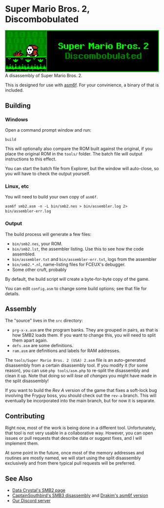 # Super Mario Bros. 2, Discombobulated
![Logo](tools/logo.png "Logo")\
A disassembly of Super Mario Bros. 2.

This is designed for use with [asm6f](https://github.com/freem/asm6f/).
For your convinience, a binary of that is included.

## Building

### Windows
Open a command prompt window and run:

    build

This will optionally also compare the ROM built against the original, if you
place the original ROM in the `tools/` folder. The batch file will output
instructions to this effect.

You can start the batch file from Explorer, but the window will auto-close,
so you will have to check the output yourself.

### Linux, etc
You will need to build your own copy of `asm6f`.

    asm6f smb2.asm -n -L bin/smb2.nes > bin/assembler.log 2> bin/assembler-err.log

### Output
The build process will generate a few files:

* `bin/smb2.nes`, your ROM.
* `bin/smb2.lst`, the assembler listing. Use this to see how the code assembled.
* `bin/assembler.txt` and `bin/assembler-err.txt`, logs from the assembler
* `bin/smb2.*.nl`, name-listing files for FCEUX's debugger.
* Some other cruft, probably

By default, the build script will create a byte-for-byte copy of the game.

You can edit `config.asm` to change some build options; see that file for details.

## Assembly
The "source" lives in the `src` directory:

* `prg-x-x.asm` are the program banks. They are grouped in pairs, as that is how SMB2 loads them. If you want to change this, you will need to split them apart again.
* `defs.asm` are some definitions.
* `ram.asm` are definitions and labels for RAM addresses.

The `tools/Super Mario Bros. 2 (USA) 2.asm` file is an auto-generated disassembly
from a certain disassembly tool. If you modify it (for some reason),
you can use `php tools/asm.php` to re-split the disassembly and clean it up.
Note that doing so will *lose all changes* you might have made in the split disassembly!

If you want to build the *Rev A* version of the game that fixes a soft-lock bug
involving the Fryguy boss, you should check out the `rev-a` branch. This will eventually
be incorporated into the main branch, but for now it is separate.

## Contributing
Right now, most of the work is being done in a different tool. Unfortunately, that
tool is not very usable in a collaborative way. However, you can open issues or
pull requests that describe data or suggest fixes, and I will implement them.

At some point in the future, once most of the memory addresses and routines are
mostly named, we will start using the split disassembly exclusively and from there
typical pull requests will be preferred.

## See Also
* [Data Crystal's SMB2 page](http://datacrystal.romhacking.net/wiki/Super_Mario_Bros._2)
* [CaptainSouthbird's SMB3 disassembly](https://github.com/Drakim/smb3) and [Drakim's asm6f version](https://github.com/Drakim/smb3)
* [Our Discord server](https://discord.gg/TsWMMeV)
